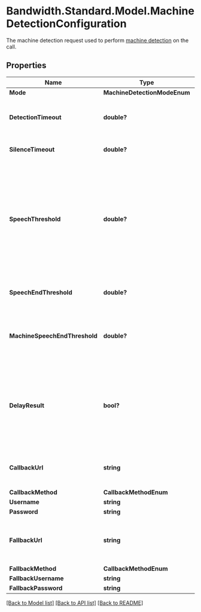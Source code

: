 # Bandwidth.Standard.Model.MachineDetectionConfiguration
The machine detection request used to perform <a href='/docs/voice/guides/machineDetection'>machine detection</a> on the call.

## Properties

Name | Type | Description | Notes
------------ | ------------- | ------------- | -------------
**Mode** | **MachineDetectionModeEnum** |  | [optional] 
**DetectionTimeout** | **double?** | The timeout used for the whole operation, in seconds. If no result is determined in this period, a callback with a &#x60;timeout&#x60; result is sent. | [optional] [default to 15D]
**SilenceTimeout** | **double?** | If no speech is detected in this period, a callback with a &#39;silence&#39; result is sent. | [optional] [default to 10D]
**SpeechThreshold** | **double?** | When speech has ended and a result couldn&#39;t be determined based on the audio content itself, this value is used to determine if the speaker is a machine based on the speech duration. If the length of the speech detected is greater than or equal to this threshold, the result will be &#39;answering-machine&#39;. If the length of speech detected is below this threshold, the result will be &#39;human&#39;. | [optional] [default to 10D]
**SpeechEndThreshold** | **double?** | Amount of silence (in seconds) before assuming the callee has finished speaking. | [optional] [default to 5D]
**MachineSpeechEndThreshold** | **double?** | When an answering machine is detected, the amount of silence (in seconds) before assuming the message has finished playing.  If not provided it will default to the speechEndThreshold value. | [optional] 
**DelayResult** | **bool?** | If set to &#39;true&#39; and if an answering machine is detected, the &#39;answering-machine&#39; callback will be delayed until the machine is done speaking, or an end of message tone is detected, or until the &#39;detectionTimeout&#39; is exceeded. If false, the &#39;answering-machine&#39; result is sent immediately. | [optional] [default to false]
**CallbackUrl** | **string** | The URL to send the &#39;machineDetectionComplete&#39; webhook when the detection is completed. Only for &#39;async&#39; mode. | [optional] 
**CallbackMethod** | **CallbackMethodEnum** |  | [optional] 
**Username** | **string** | Basic auth username. | [optional] 
**Password** | **string** | Basic auth password. | [optional] 
**FallbackUrl** | **string** | A fallback URL which, if provided, will be used to retry the machine detection complete webhook delivery in case &#x60;callbackUrl&#x60; fails to respond | [optional] 
**FallbackMethod** | **CallbackMethodEnum** |  | [optional] 
**FallbackUsername** | **string** | Basic auth username. | [optional] 
**FallbackPassword** | **string** | Basic auth password. | [optional] 

[[Back to Model list]](../README.md#documentation-for-models) [[Back to API list]](../README.md#documentation-for-api-endpoints) [[Back to README]](../README.md)

